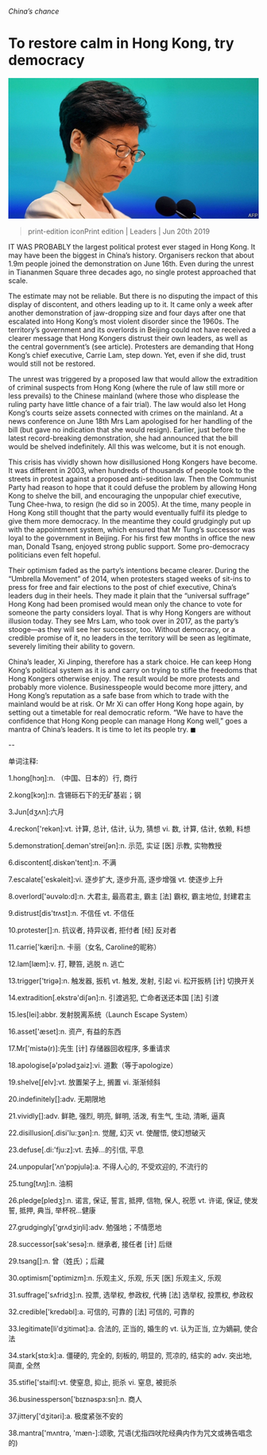 ###### China’s chance

# To restore calm in Hong Kong, try democracy 

![image](images/20190622_ldp001.jpg) 

> print-edition iconPrint edition | Leaders | Jun 20th 2019 

IT WAS PROBABLY the largest political protest ever staged in Hong Kong. It may have been the biggest in China’s history. Organisers reckon that about 1.9m people joined the demonstration on June 16th. Even during the unrest in Tiananmen Square three decades ago, no single protest approached that scale. 

The estimate may not be reliable. But there is no disputing the impact of this display of discontent, and others leading up to it. It came only a week after another demonstration of jaw-dropping size and four days after one that escalated into Hong Kong’s most violent disorder since the 1960s. The territory’s government and its overlords in Beijing could not have received a clearer message that Hong Kongers distrust their own leaders, as well as the central government’s (see article). Protesters are demanding that Hong Kong’s chief executive, Carrie Lam, step down. Yet, even if she did, trust would still not be restored. 

The unrest was triggered by a proposed law that would allow the extradition of criminal suspects from Hong Kong (where the rule of law still more or less prevails) to the Chinese mainland (where those who displease the ruling party have little chance of a fair trial). The law would also let Hong Kong’s courts seize assets connected with crimes on the mainland. At a news conference on June 18th Mrs Lam apologised for her handling of the bill (but gave no indication that she would resign). Earlier, just before the latest record-breaking demonstration, she had announced that the bill would be shelved indefinitely. All this was welcome, but it is not enough. 

This crisis has vividly shown how disillusioned Hong Kongers have become. It was different in 2003, when hundreds of thousands of people took to the streets in protest against a proposed anti-sedition law. Then the Communist Party had reason to hope that it could defuse the problem by allowing Hong Kong to shelve the bill, and encouraging the unpopular chief executive, Tung Chee-hwa, to resign (he did so in 2005). At the time, many people in Hong Kong still thought that the party would eventually fulfil its pledge to give them more democracy. In the meantime they could grudgingly put up with the appointment system, which ensured that Mr Tung’s successor was loyal to the government in Beijing. For his first few months in office the new man, Donald Tsang, enjoyed strong public support. Some pro-democracy politicians even felt hopeful. 

Their optimism faded as the party’s intentions became clearer. During the “Umbrella Movement” of 2014, when protesters staged weeks of sit-ins to press for free and fair elections to the post of chief executive, China’s leaders dug in their heels. They made it plain that the “universal suffrage” Hong Kong had been promised would mean only the chance to vote for someone the party considers loyal. That is why Hong Kongers are without illusion today. They see Mrs Lam, who took over in 2017, as the party’s stooge—as they will see her successor, too. Without democracy, or a credible promise of it, no leaders in the territory will be seen as legitimate, severely limiting their ability to govern. 

China’s leader, Xi Jinping, therefore has a stark choice. He can keep Hong Kong’s political system as it is and carry on trying to stifle the freedoms that Hong Kongers otherwise enjoy. The result would be more protests and probably more violence. Businesspeople would become more jittery, and Hong Kong’s reputation as a safe base from which to trade with the mainland would be at risk. Or Mr Xi can offer Hong Kong hope again, by setting out a timetable for real democratic reform. “We have to have the confidence that Hong Kong people can manage Hong Kong well,” goes a mantra of China’s leaders. It is time to let its people try. ◼ 

-- 

 单词注释:

1.hong[hɔŋ]:n. （中国、日本的）行, 商行 

2.kong[kɔŋ]:n. 含锡砾石下的无矿基岩；钢 

3.Jun[dʒʌn]:六月 

4.reckon['rekәn]:vt. 计算, 总计, 估计, 认为, 猜想 vi. 数, 计算, 估计, 依赖, 料想 

5.demonstration[.demәn'streiʃәn]:n. 示范, 实证 [医] 示教, 实物教授 

6.discontent[.diskәn'tent]:n. 不满 

7.escalate['eskәleit]:vi. 逐步扩大, 逐步升高, 逐步增强 vt. 使逐步上升 

8.overlord['әuvәlɒ:d]:n. 大君主, 最高君主, 霸主 [法] 霸权, 霸主地位, 封建君主 

9.distrust[dis'trʌst]:n. 不信任 vt. 不信任 

10.protester[]:n. 抗议者, 持异议者, 拒付者 [经] 反对者 

11.carrie['kæri]:n. 卡丽（女名, Caroline的昵称） 

12.lam[læm]:v. 打, 鞭笞, 逃脱 n. 逃亡 

13.trigger['trigә]:n. 触发器, 扳机 vt. 触发, 发射, 引起 vi. 松开扳柄 [计] 切换开关 

14.extradition[.ekstrә'diʃәn]:n. 引渡逃犯, 亡命者送还本国 [法] 引渡 

15.les[lei]:abbr. 发射脱离系统（Launch Escape System） 

16.asset['æset]:n. 资产, 有益的东西 

17.Mr['mistә(r)]:先生 [计] 存储器回收程序, 多重请求 

18.apologise[ә'pɔlәdʒaiz]:vi. 道歉（等于apologize） 

19.shelve[ʃelv]:vt. 放置架子上, 搁置 vi. 渐渐倾斜 

20.indefinitely[]:adv. 无期限地 

21.vividly[]:adv. 鲜艳, 强烈, 明亮, 鲜明, 活泼, 有生气, 生动, 清晰, 逼真 

22.disillusion[.disi'lu:ʒәn]:n. 觉醒, 幻灭 vt. 使醒悟, 使幻想破灭 

23.defuse[.di:'fju:z]:vt. 去掉...的引信, 平息 

24.unpopular['ʌn'pɔpjulә]:a. 不得人心的, 不受欢迎的, 不流行的 

25.tung[tʌŋ]:n. 油桐 

26.pledge[pledʒ]:n. 诺言, 保证, 誓言, 抵押, 信物, 保人, 祝愿 vt. 许诺, 保证, 使发誓, 抵押, 典当, 举杯祝...健康 

27.grudgingly['grʌdʒiŋli]:adv. 勉强地；不情愿地 

28.successor[sәk'sesә]:n. 继承者, 接任者 [计] 后继 

29.tsang[]:n. 曾（姓氏）；后藏 

30.optimism['ɒptimizm]:n. 乐观主义, 乐观, 乐天 [医] 乐观主义, 乐观 

31.suffrage['sʌfridʒ]:n. 投票, 选举权, 参政权, 代祷 [法] 选举权, 投票权, 参政权 

32.credible['kredәbl]:a. 可信的, 可靠的 [法] 可信的, 可靠的 

33.legitimate[li'dʒitimәt]:a. 合法的, 正当的, 婚生的 vt. 认为正当, 立为嫡嗣, 使合法 

34.stark[stɑ:k]:a. 僵硬的, 完全的, 刻板的, 明显的, 荒凉的, 结实的 adv. 突出地, 简直, 全然 

35.stifle['staifl]:vt. 使窒息, 抑止, 扼杀 vi. 窒息, 被扼杀 

36.businessperson['bɪznəspɜ:sn]:n. 商人 

37.jittery['dʒitәri]:a. 极度紧张不安的 

38.mantra['mʌntrә, 'mæn-]:颂歌, 咒语(尤指四吠陀经典内作为咒文或祷告唱念的) 

